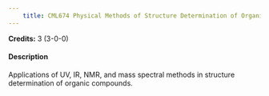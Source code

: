 ```yaml
---
    title: CML674 Physical Methods of Structure Determination of Organic Compounds
---
```

**Credits:** 3 (3-0-0)



#### Description 
Applications of UV, IR, NMR, and mass spectral methods in structure determination of organic compounds.